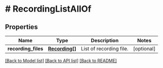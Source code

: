 # # RecordingListAllOf

## Properties

Name | Type | Description | Notes
------------ | ------------- | ------------- | -------------
**recording_files** | [**Recording[]**](Recording.md) | List of recording file. | [optional]

[[Back to Model list]](../../README.md#models) [[Back to API list]](../../README.md#endpoints) [[Back to README]](../../README.md)
